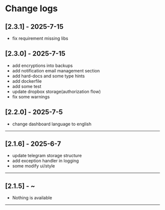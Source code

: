 # Change logs

## [2.3.1] - 2025-7-15

- fix requirement missing libs

## [2.3.0] - 2025-7-15

- add encryptions into backups
- add notification email management section
- add hard-docs and some type hints
- add dockerfile
- add some test
- update dropbox storage(authorization flow)
- fix some warnings


## [2.2.0] - 2025-7-5

- change dashboard language to english

---
## [2.1.6] - 2025-6-7

- update telegram storage structure
- add exception handler in logging 
- some modify ui/style

---

## [2.1.5] - ~

- Nothing is available
---